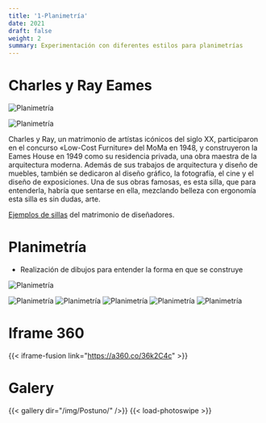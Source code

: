 ```yaml
---
title: '1-Planimetría'
date: 2021
draft: false
weight: 2
summary: Experimentación con diferentes estilos para planimetrías
---
```




# Charles y Ray Eames
![Planimetría](/img/Postuno/CyRE.jpg)

![Planimetría](/img/Postuno/cyre2.jpg)


Charles y Ray, un matrimonio de artístas icónicos del siglo XX, participaron en el concurso «Low-Cost Furniture» del MoMa en 1948, y construyeron la Eames House en 1949 como su residencia privada, una obra maestra de la arquitectura moderna. Además de sus trabajos de arquitectura y diseño de muebles, también se dedicaron al diseño gráfico, la fotografía, el cine y el diseño de exposiciones. Una de sus obras famosas, es esta silla, que para entenderla, habría que sentarse en ella, mezclando belleza con ergonomía esta silla es sin dudas, arte.

[Ejemplos de sillas](https://www.hermanmiller.com/es_lac/designers/eames/) del matrimonio de diseñadores. 


# Planimetría

* Realización de dibujos para entender la forma en que se construye

![Planimetría](/img/Postuno/top.png)

![Planimetría](/img/Postuno/Corte.png)
![Planimetría](/img/Postuno/Det1.png)
![Planimetría](/img/Postuno/Det2.png)
![Planimetría](/img/Postuno/ex1.png)
![Planimetría](/img/Postuno/pieza.png)


# Iframe 360

{{< iframe-fusion link="https://a360.co/36k2C4c" >}}

# Galery

{{< gallery dir="/img/Postuno/" />}} {{< load-photoswipe >}}
